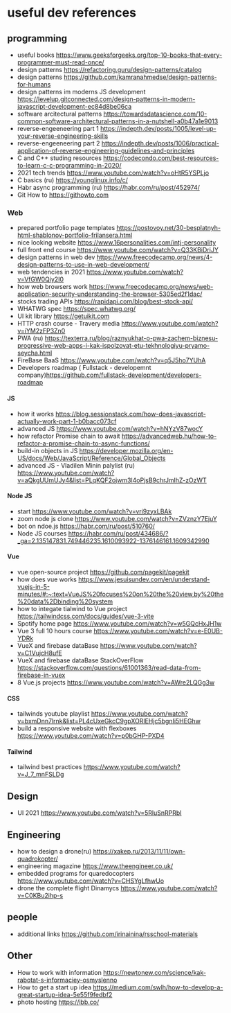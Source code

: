 # useful dev references

## programming 
* useful books https://www.geeksforgeeks.org/top-10-books-that-every-programmer-must-read-once/
* design patterns https://refactoring.guru/design-patterns/catalog
* design patterns https://github.com/kamranahmedse/design-patterns-for-humans
* design patterns im moderns JS development https://levelup.gitconnected.com/design-patterns-in-modern-javascript-development-ec84d8be06ca
* software arcitectural patterns https://towardsdatascience.com/10-common-software-architectural-patterns-in-a-nutshell-a0b47a1e9013
* reverse-engeeneering part 1 https://indepth.dev/posts/1005/level-up-your-reverse-engineering-skills
* reverse-engeeneering part 2 https://indepth.dev/posts/1006/practical-application-of-reverse-engineering-guidelines-and-principles
* C and C++ studing resources https://codecondo.com/best-resources-to-learn-c-c-programming-in-2020/
* 2021 tech trends https://www.youtube.com/watch?v=oHtR5YSPLjo
* С basics (ru) https://younglinux.info/c/
* Habr async programming (ru) https://habr.com/ru/post/452974/
* Git How to https://githowto.com

### Web
* prepared portfolio page templates https://postovoy.net/30-besplatnyh-html-shablonov-portfolio-frilansera.html
* nice looking website https://www.16personalities.com/intj-personality
* full front end course https://www.youtube.com/watch?v=Q33KBiDriJY
* design patterns in web dev https://www.freecodecamp.org/news/4-design-patterns-to-use-in-web-development/
* web tendencies in 2021 https://www.youtube.com/watch?v=VfGW0Qiy2I0
* how web browsers work https://www.freecodecamp.org/news/web-application-security-understanding-the-browser-5305ed2f1dac/
* stocks trading APIs https://rapidapi.com/blog/best-stock-api/
* WHATWG spec https://spec.whatwg.org/
* UI kit library https://getuikit.com
* HTTP crash course - Travery media https://www.youtube.com/watch?v=iYM2zFP3Zn0
* PWA (ru) https://texterra.ru/blog/raznyukhat-o-pwa-zachem-biznesu-progressive-web-apps-i-kak-ispolzovat-etu-tekhnologiyu-pryamo-seycha.html
* FireBase BaaS https://www.youtube.com/watch?v=q5J5ho7YUhA
* Developers roadmap ( Fullstack - developemnt company)https://github.com/fullstack-development/developers-roadmap
  
 #### JS 
* how it works https://blog.sessionstack.com/how-does-javascript-actually-work-part-1-b0bacc073cf
* advanced JS https://www.youtube.com/watch?v=hNYzV87wocY
* how refactor Promise chain to await https://advancedweb.hu/how-to-refactor-a-promise-chain-to-async-functions/
* build-in objects in JS https://developer.mozilla.org/en-US/docs/Web/JavaScript/Reference/Global_Objects
* advanced JS - Vladilen Minin palylist (ru) https://www.youtube.com/watch?v=aQkgUUmUJy4&list=PLqKQF2ojwm3l4oPjsB9chrJmlhZ-zOzWT
 
 #### Node JS 
 * start https://www.youtube.com/watch?v=vri9zyxLBAk
 * zoom node js clone https://www.youtube.com/watch?v=ZVznzY7EjuY
 * bot on ndoe.js https://habr.com/ru/post/510760/
 * Node JS courses https://habr.com/ru/post/434686/?_ga=2.135147831.749446235.1610093922-1376146161.1609342990
 
 #### Vue
* vue open-source project https://github.com/pagekit/pagekit
* how does vue works https://www.jesuisundev.com/en/understand-vuejs-in-5-minutes/#:~:text=VueJS%20focuses%20on%20the%20view,by%20the%20data%2Dbinding%20system
* how to integate tialwind to Vue project https://tailwindcss.com/docs/guides/vue-3-vite
* Spotify home page https://www.youtube.com/watch?v=w5GQcHxJH1w
* Vue 3 full 10 hours course https://www.youtube.com/watch?v=e-E0UB-YDRk
* VueX and firebase dataBase https://www.youtube.com/watch?v=C1VujcH8ufE
* VueX and firebase dataBase StackOverFlow https://stackoverflow.com/questions/61001363/read-data-from-firebase-in-vuex
* 8 Vue.js projects https://www.youtube.com/watch?v=AWre2LQGg3w

#### CSS
* tailwinds youtube playlist https://www.youtube.com/watch?v=bxmDnn7lrnk&list=PL4cUxeGkcC9gpXORlEHjc5bgnIi5HEGhw
* build a responsive website with flexboxes https://www.youtube.com/watch?v=p0bGHP-PXD4

#### Tailwind
* tailwind best practices https://www.youtube.com/watch?v=J_7_mnFSLDg

## Design 
* UI 2021 https://www.youtube.com/watch?v=5RluSnRPRbI

## Engineering
* how to design a drone(ru) https://xakep.ru/2013/11/11/own-quadrokopter/
* engineering magazine https://www.theengineer.co.uk/
* embedded programs for quaredocopters https://www.youtube.com/watch?v=CHSYgLfhwUo
* drone the complete flight Dinamycs https://www.youtube.com/watch?v=C0KBu2ihp-s

## people 
* additional links https://github.com/irinainina/rsschool-materials

## Other
* How to work with information https://newtonew.com/science/kak-rabotat-s-informaciey-osmyslenno
* How to get a start up idea https://medium.com/swlh/how-to-develop-a-great-startup-idea-5e55f9fedbf2
* photo hosting https://ibb.co/
